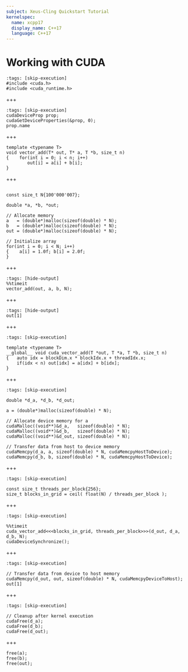 ```yaml
---
subject: Xeus-Cling Quickstart Tutorial
kernelspec:
  name: xcpp17
  display_name: C++17
  language: C++17
---
```


# Working with CUDA

```{code-cell} cpp
:tags: [skip-execution]
#include <cuda.h>
#include <cuda_runtime.h>
```
+++
```{code-cell} cpp
:tags: [skip-execution]
cudaDeviceProp prop;
cudaGetDeviceProperties(&prop, 0);
prop.name
```
+++
```{code-cell} cpp
template <typename T>
void vector_add(T* out, T* a, T *b, size_t n)
{    for(int i = 0; i < n; i++)
        out[i] = a[i] + b[i];
}
```
+++
```{code-cell} cpp

const size_t N{100'000'007};

double *a, *b, *out; 

// Allocate memory
a   = (double*)malloc(sizeof(double) * N);
b   = (double*)malloc(sizeof(double) * N);
out = (double*)malloc(sizeof(double) * N);

// Initialize array
for(int i = 0; i < N; i++)
{    a[i] = 1.0f; b[i] = 2.0f;
}
```
+++
```{code-cell} cpp
:tags: [hide-output]
%%timeit
vector_add(out, a, b, N);
```
+++
```{code-cell} cpp
:tags: [hide-output]
out[1]
```
+++
```{code-cell} cpp
:tags: [skip-execution]

template <typename T>
__global__ void cuda_vector_add(T *out, T *a, T *b, size_t n)
{   auto idx = blockDim.x * blockIdx.x + threadIdx.x;
    if(idx < n) out[idx] = a[idx] + b[idx];
}
```
+++
```{code-cell} cpp
:tags: [skip-execution]

double *d_a, *d_b, *d_out;

a = (double*)malloc(sizeof(double) * N);

// Allocate device memory for a
cudaMalloc((void**)&d_a,   sizeof(double) * N);
cudaMalloc((void**)&d_b,   sizeof(double) * N);
cudaMalloc((void**)&d_out, sizeof(double) * N);

// Transfer data from host to device memory
cudaMemcpy(d_a, a, sizeof(double) * N, cudaMemcpyHostToDevice);
cudaMemcpy(d_b, b, sizeof(double) * N, cudaMemcpyHostToDevice);
```
+++
```{code-cell} cpp
:tags: [skip-execution]

const size_t threads_per_block{256};
size_t blocks_in_grid = ceil( float(N) / threads_per_block );
```
+++
```{code-cell} cpp
:tags: [skip-execution]

%%timeit
cuda_vector_add<<<blocks_in_grid, threads_per_block>>>(d_out, d_a, d_b, N);
cudaDeviceSynchronize();
```
+++
```{code-cell} cpp
:tags: [skip-execution]

// Transfer data from device to host memory
cudaMemcpy(d_out, out, sizeof(double) * N, cudaMemcpyDeviceToHost);
out[1]
```
+++
```{code-cell} cpp
:tags: [skip-execution]

// Cleanup after kernel execution
cudaFree(d_a);
cudaFree(d_b);
cudaFree(d_out);
```
+++
```{code-cell} cpp
free(a);
free(b);
free(out);
```
